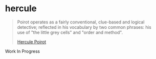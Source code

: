 # hercule

>
> Poirot operates as a fairly conventional, clue-based and logical detective; reflected in his vocabulary by two common phrases: his use of "the little grey cells" and "order and method".
>
> [Hercule Poirot](https://en.wikipedia.org/wiki/Hercule_Poirot)
>


Work In Progress
